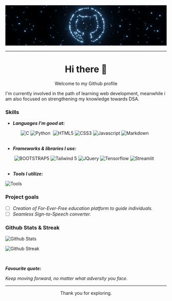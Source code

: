 <img src="logo1.png" alt="Github logo using Blender">

---
<h1 align=center>Hi there 👋</h1>

<p align=center>Welcome to my Github profile</p>

<!--
Here are some ideas to get you started:
- 🔭 I’m currently working on ...
- 🌱 I’m currently learning ...
- 👯 I’m looking to collaborate on ...
- 🤔 I’m looking for help with ...
- 💬 Ask me about ...
- 📫 How to reach me: ...
- 😄 Pronouns: ...
- ⚡ Fun fact: ...
-->

I'm currently involved in the path of learning web development, meanwhile i am also focused on strengthening my knowledge towards DSA.

### Skills
- ***Languages I'm good at:***
<div align="center">
  <img src="https://img.shields.io/badge/C-A8B9CC?style=flat&logo=c&logoColor=black" alt="C">
  <img src="https://img.shields.io/badge/Python-14354C?style=flat&logo=python&logoColor=white" alt="Python">
  <img src="https://img.shields.io/badge/-SQL-323330?style=flat&logoColor=4479A1" alt="">
  <img src="https://img.shields.io/badge/HTML5-%23E34F26.svg?style=flat&logo=html5&logoColor=white" alt="HTML5">
  <img src="https://img.shields.io/badge/CSS3-%231572B6.svg?style=flat&logo=css3&logoColor=white" alt="CSS3">
  <img src="https://img.shields.io/badge/JavaScript-323330?style=flat&logo=javascript&logoColor=F7DF1E" alt="Javascript">
  <img src="https://img.shields.io/badge/Markdown-000000?style=flat&logo=markdown&logoColor=white" alt="Markdown">
  <img src="" alt="">
  <img src="" alt="">
</div>

<br>

- ***Frameworks & libraries I use:***
<div align="center">
  <img src="https://img.shields.io/badge/Bootstrap-7952B3?style=flat&logo=bootstrap&logoColor=white" alt="BOOTSTRAP5">
  <img src="https://img.shields.io/badge/Tailwind-06B6D4?style=flat&logo=tailwind-css&logoColor=white" alt="Tailwind 5">
  <img src="https://img.shields.io/badge/jQuery-0769AD?style=flat&logo=jquery&logoColor=white" alt="JQuery">
  <img src="https://img.shields.io/badge/Tensorflow-FF8C00?style=flat&logo=tensorflow&logoColor=white" alt="Tensorflow">
  <img src="https://img.shields.io/badge/-Streamlit-FF4B4B?style=flat&logo=streamlit&logoColor=white" alt="Streamlit">
  <img src="https://img.shields.io/badge/OpenCV-27338e?style=flat&logo=OpenCV&logoColor=white" alt="">
  <img src="" alt="">
  <img src="" alt="">
</div>

<br>


- ***Tools I utilize:***

![Tools](https://skillicons.dev/icons?i=git,npm,mysql,vscode,blender&theme=light)

### Project goals
- [ ] *Creation of For-Ever-Free education platform to guide individuals.*
- [ ] *Seamless Sign-to-Speech converter.*

### Github Stats & Streak

![Github Stats](https://github-readme-stats.vercel.app/api?username=karthi1048&theme=gotham&hide_border=false&include_all_commits=false&count_private=false&border_radius=10%&show_icons=true&card_width=495px&rank_icon=github)

![Github Streak](https://github-readme-streak-stats.herokuapp.com/?user=karthi1048&theme=gotham&hide_border=false&border_radius=2%)

<br>

***Favourite quote:***

*Keep moving forward, no matter what adversity you face.*

---
<p align=center>Thank you for exploring.</p>
